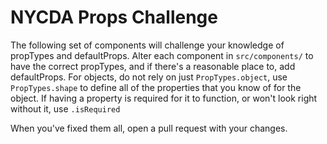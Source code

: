 # NYCDA Props Challenge

The following set of components will challenge your knowledge of propTypes and
defaultProps. Alter each component in `src/components/` to have the correct
propTypes, and if there's a reasonable place to, add defaultProps. For objects,
do not rely on just `PropTypes.object`, use `PropTypes.shape` to define all of
the properties that you know of for the object. If having a property is required
for it to function, or won't look right without it, use `.isRequired`

When you've fixed them all, open a pull request with your changes.

